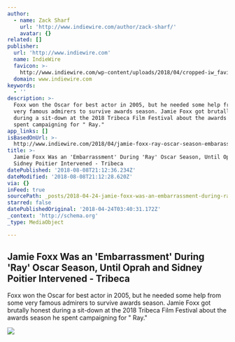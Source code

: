 ```yaml
---
author:
  - name: Zack Sharf
    url: 'http://www.indiewire.com/author/zack-sharf/'
    avatar: {}
related: []
publisher:
  url: 'http://www.indiewire.com'
  name: IndieWire
  favicon: >-
    http://www.indiewire.com/wp-content/uploads/2018/04/cropped-iw_favicon.png?w=192
  domain: www.indiewire.com
keywords:
  - ''
description: >-
  Foxx won the Oscar for best actor in 2005, but he needed some help from some
  very famous admirers to survive awards season. Jamie Foxx got brutally honest
  during a sit-down at the 2018 Tribeca Film Festival about the awards season he
  spent campaigning for " Ray."
app_links: []
isBasedOnUrl: >-
  http://www.indiewire.com/2018/04/jamie-foxx-ray-oscar-season-embarassment-oprah-sidney-poitier-1201956281/
title: >-
  Jamie Foxx Was an 'Embarrassment' During 'Ray' Oscar Season, Until Oprah and
  Sidney Poitier Intervened - Tribeca
datePublished: '2018-08-08T21:12:36.234Z'
dateModified: '2018-08-08T21:12:28.620Z'
via: {}
inFeed: true
sourcePath: _posts/2018-04-24-jamie-foxx-was-an-embarrassment-during-ray-oscar-season.md
starred: false
datePublishedOriginal: '2018-04-24T03:40:31.172Z'
_context: 'http://schema.org'
_type: MediaObject

---
```

<article style=""><h1>Jamie Foxx Was an 'Embarrassment' During 'Ray' Oscar Season, Until Oprah and Sidney Poitier Intervened - Tribeca</h1><p>Foxx won the Oscar for best actor in 2005, but he needed some help from some very famous admirers to survive awards season. Jamie Foxx got brutally honest during a sit-down at the 2018 Tribeca Film Festival about the awards season he spent campaigning for " Ray."</p><img src="http://www.indiewire.com/wp-content/uploads/2018/04/screen-shot-2018-04-23-at-7-20-24-pm.png" /></article>
